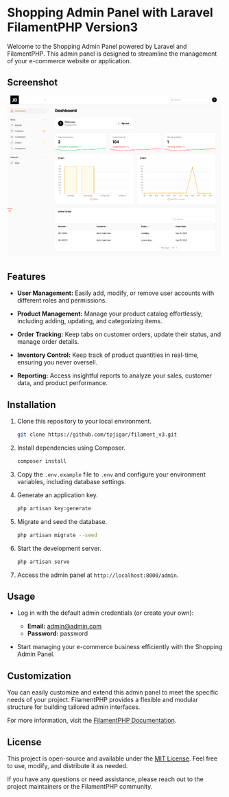 # Shopping Admin Panel with Laravel FilamentPHP Version3

Welcome to the Shopping Admin Panel powered by Laravel and FilamentPHP. This admin panel is designed to streamline the management of your e-commerce website or application.

## Screenshot
![FilamentV3.png](FilamentV3.png)

## Features

- **User Management:** Easily add, modify, or remove user accounts with different roles and permissions.

- **Product Management:** Manage your product catalog effortlessly, including adding, updating, and categorizing items.

- **Order Tracking:** Keep tabs on customer orders, update their status, and manage order details.

- **Inventory Control:** Keep track of product quantities in real-time, ensuring you never oversell.

- **Reporting:** Access insightful reports to analyze your sales, customer data, and product performance.

## Installation

1. Clone this repository to your local environment.
   ```bash
   git clone https://github.com/tpjigar/filament_v3.git
   ```

2. Install dependencies using Composer.
   ```bash
   composer install
   ```

3. Copy the `.env.example` file to `.env` and configure your environment variables, including database settings.

4. Generate an application key.
   ```bash
   php artisan key:generate
   ```

5. Migrate and seed the database.
   ```bash
   php artisan migrate --seed
   ```

6. Start the development server.
   ```bash
   php artisan serve
   ```

7. Access the admin panel at `http://localhost:8000/admin`.

## Usage

- Log in with the default admin credentials (or create your own):
    - **Email:** admin@admin.com
    - **Password:** password

- Start managing your e-commerce business efficiently with the Shopping Admin Panel.

## Customization

You can easily customize and extend this admin panel to meet the specific needs of your project. FilamentPHP provides a flexible and modular structure for building tailored admin interfaces.

For more information, visit the [FilamentPHP Documentation](https://filament.app/docs/).

## License

This project is open-source and available under the [MIT License](LICENSE). Feel free to use, modify, and distribute it as needed.

If you have any questions or need assistance, please reach out to the project maintainers or the FilamentPHP community.
